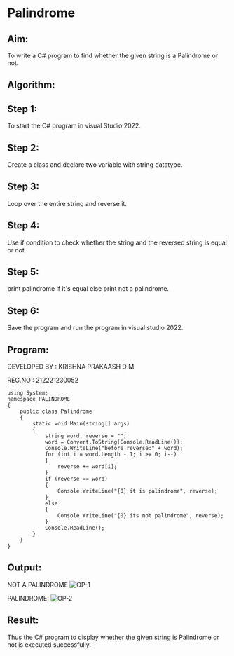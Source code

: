 # Palindrome


## Aim:
To write a C# program to find whether the given string is a Palindrome or not.
## Algorithm:
## Step 1:
To start the C# program in visual Studio 2022.

## Step 2:
Create a class and declare two variable with string datatype.

## Step 3:
Loop over the entire string and reverse it.

## Step 4:
Use if condition to check whether the string and the reversed string is equal or not.

## Step 5:
print palindrome if it's equal else print not a palindrome.

## Step 6:
Save the program and run the program in visual studio 2022.
## Program:
DEVELOPED BY : KRISHNA PRAKAASH D M 


REG.NO : 212221230052
```
using System;
namespace PALINDROME
{
    public class Palindrome
    {
        static void Main(string[] args)
        {
            string word, reverse = "";
            word = Convert.ToString(Console.ReadLine());
            Console.WriteLine("before reverse:" + word);
            for (int i = word.Length - 1; i >= 0; i--)
            {
                reverse += word[i];
            }
            if (reverse == word)
            {
                Console.WriteLine("{0} it is palindrome", reverse);
            }
            else
            {
                Console.WriteLine("{0} its not palindrome", reverse);
            }
            Console.ReadLine();
        }
    }
}
```

## Output:
 NOT A PALINDROME
![OP-1](https://user-images.githubusercontent.com/93427144/225880173-fe31c9b1-c816-4ebc-8a5e-8da4ede70006.png)

PALINDROME:
![OP-2](https://user-images.githubusercontent.com/93427144/225880262-2979e0c8-c225-4889-9c1b-074ead6c5c79.png)


## Result:
Thus the C# program to display whether the given string is Palindrome or not is executed successfully.
